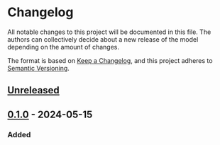 # Changelog

All notable changes to this project will be documented in this file. The authors can collectively decide about a new release of the model depending on the amount of changes.

The format is based on [Keep a Changelog](https://keepachangelog.com/en/1.0.0/),
and this project adheres to [Semantic Versioning](https://semver.org/spec/v2.0.0.html).

## [Unreleased]

## [0.1.0] - 2024-05-15

### Added


[Unreleased]: https://github.com/awegroup/EcoModel/compare/0.1.0...HEAD
[0.1.0]: https://github.com/awegroup/EcoModel/releases/tag/0.1.0